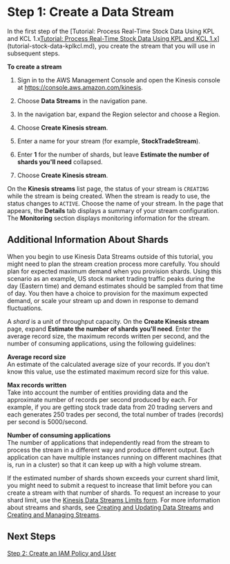 # Step 1: Create a Data Stream<a name="tutorial-stock-data-kplkcl-create-stream"></a>

In the first step of the [Tutorial: Process Real\-Time Stock Data Using KPL and KCL 1\.x[Tutorial: Process Real\-Time Stock Data Using KPL and KCL 1\.x](tutorial-stock-data-kplkcl.md)](tutorial-stock-data-kplkcl.md), you create the stream that you will use in subsequent steps\.

**To create a stream**

1. Sign in to the AWS Management Console and open the Kinesis console at [https://console\.aws\.amazon\.com/kinesis](https://console.aws.amazon.com/kinesis)\.

1. Choose **Data Streams** in the navigation pane\.

1. In the navigation bar, expand the Region selector and choose a Region\.

1. Choose **Create Kinesis stream**\.

1. Enter a name for your stream \(for example, **StockTradeStream**\)\.

1. Enter **1** for the number of shards, but leave **Estimate the number of shards you'll need** collapsed\.

1. Choose **Create Kinesis stream**\.

On the **Kinesis streams** list page, the status of your stream is `CREATING` while the stream is being created\. When the stream is ready to use, the status changes to `ACTIVE`\. Choose the name of your stream\. In the page that appears, the **Details** tab displays a summary of your stream configuration\. The **Monitoring** section displays monitoring information for the stream\.

## Additional Information About Shards<a name="tutorial-stock-data-kplkcl-create-stream-info"></a>

When you begin to use Kinesis Data Streams outside of this tutorial, you might need to plan the stream creation process more carefully\. You should plan for expected maximum demand when you provision shards\. Using this scenario as an example, US stock market trading traffic peaks during the day \(Eastern time\) and demand estimates should be sampled from that time of day\. You then have a choice to provision for the maximum expected demand, or scale your stream up and down in response to demand fluctuations\. 

A *shard* is a unit of throughput capacity\. On the **Create Kinesis stream** page, expand **Estimate the number of shards you'll need**\. Enter the average record size, the maximum records written per second, and the number of consuming applications, using the following guidelines:

**Average record size**  
An estimate of the calculated average size of your records\. If you don't know this value, use the estimated maximum record size for this value\.

**Max records written**  
Take into account the number of entities providing data and the approximate number of records per second produced by each\. For example, if you are getting stock trade data from 20 trading servers and each generates 250 trades per second, the total number of trades \(records\) per second is 5000/second\. 

**Number of consuming applications**  
The number of applications that independently read from the stream to process the stream in a different way and produce different output\. Each application can have multiple instances running on different machines \(that is, run in a cluster\) so that it can keep up with a high volume stream\.

If the estimated number of shards shown exceeds your current shard limit, you might need to submit a request to increase that limit before you can create a stream with that number of shards\. To request an increase to your shard limit, use the [Kinesis Data Streams Limits form](https://console.aws.amazon.com/support/home#/case/create?issueType=service-limit-increase&limitType=service-code-kinesis)\. For more information about streams and shards, see [Creating and Updating Data Streams](amazon-kinesis-streams.md) and [Creating and Managing Streams](working-with-streams.md)\.

## Next Steps<a name="tutorial-stock-data-kplkcl-create-stream-next"></a>

[Step 2: Create an IAM Policy and User](tutorial-stock-data-kplkcl-iam.md)